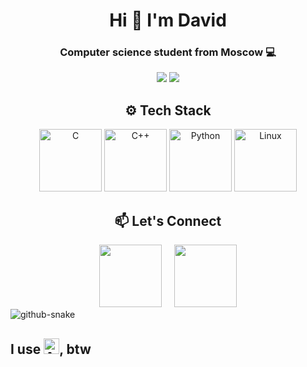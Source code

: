 <h1 align="center">Hi 👋 I'm David</h1>
<h3 align="center">Computer science student from Moscow 💻</h3>

<link rel="stylesheet" type='text/css' href="https://cdn.jsdelivr.net/gh/devicons/devicon@latest/devicon.min.css" />
          


<div align="center">
  <img src="https://github-readme-streak-stats.herokuapp.com/?user=koftamainee&theme=dark">
  <img src="https://github-readme-stats.vercel.app/api?username=koftamainee&show_icons=true&theme=radical">
</div>

<h2 align="center">⚙️ Tech Stack</h2>
<div align="center">

  <img src="https://cdn.jsdelivr.net/gh/devicons/devicon/icons/c/c-original.svg" title="C" alt="C" width="100" height="100"/>
  <img src="https://cdn.jsdelivr.net/gh/devicons/devicon/icons/cplusplus/cplusplus-original.svg" title="C++" alt="C++" width="100" height="100"/>
  <img src="https://cdn.jsdelivr.net/gh/devicons/devicon/icons/python/python-original.svg" title="Python" alt="Python" width="100" height="100"/>
  <img src="https://cdn.jsdelivr.net/gh/devicons/devicon@latest/icons/linux/linux-original.svg" title="Linux" alt="Linux" width="100" height="100"/>
</div>



<h2 align="center">📫 Let's Connect </h2>
          
<div align="center">
<a href="https://t.me/koftamainee"><img src="https://cdn-icons-png.flaticon.com/512/5968/5968804.png" width="100"></a>
&nbsp;&nbsp;&nbsp;
<a href="mailto:koftamainee@gmail.com"><img src="https://cdn-icons-png.flaticon.com/512/5968/5968534.png" width="100"></a>
</div>

<picture>
  <source media="(prefers-color-scheme: dark)" srcset="https://raw.githubusercontent.com/koftamainee/koftamainee/output/github-contribution-grid-snake-dark.svg" />
  <source media="(prefers-color-scheme: light)" srcset="https://raw.githubusercontent.com/koftamainee/koftamainee/output/github-contribution-grid-snake.svg" />
  <img alt="github-snake" src="github-snake.svg" />
</picture>



   <h2> I use <img src="https://cdn.jsdelivr.net/gh/devicons/devicon@latest/icons/archlinux/archlinux-original.svg" title="Arch linux" alt="Arch linux" width="25" height="25"/>, btw</h2>
          

